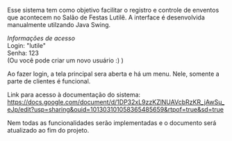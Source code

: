 Esse sistema tem como objetivo facilitar o registro e controle de enventos que acontecem no Salão de Festas Lutilê. A interface é desenvolvida manualmente utilzando Java Swing.

_Informações de acesso_  
Login: "lutile"  
Senha: 123  
(Ou você pode criar um novo usuário :) )

Ao fazer login, a tela principal sera aberta e há um menu. Nele, somente a parte de clientes é funcional.

Link para acesso à documentação do sistema: https://docs.google.com/document/d/1DP32xL9zzKZlNUAVcbRzKR_jAwSu_eJp/edit?usp=sharing&ouid=101303101058365485659&rtpof=true&sd=true

Nem todas as funcionalidades serão implementadas e o documento será atualizado ao fim do projeto.
